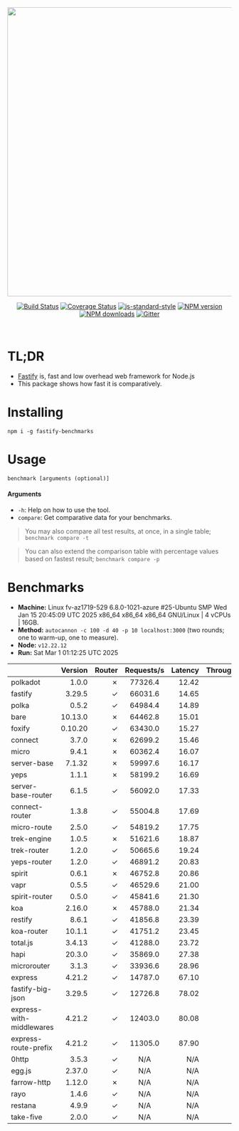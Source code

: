 <div align="center">
<img src="https://github.com/fastify/graphics/raw/master/full-logo.png" width="650" height="auto"/>
</div>

<div align="center">

[![Build Status](https://travis-ci.org/fastify/fastify.svg?branch=master)](https://travis-ci.org/fastify/fastify)
[![Coverage Status](https://coveralls.io/repos/github/fastify/fastify/badge.svg?branch=master)](https://coveralls.io/github/fastify/fastify?branch=master)
[![js-standard-style](https://img.shields.io/badge/code%20style-standard-brightgreen.svg?style=flat)](http://standardjs.com/)
[![NPM version](https://img.shields.io/npm/v/fastify.svg?style=flat)](https://www.npmjs.com/package/fastify)
[![NPM downloads](https://img.shields.io/npm/dm/fastify.svg?style=flat)](https://www.npmjs.com/package/fastify) [![Gitter](https://badges.gitter.im/gitterHQ/gitter.svg)](https://gitter.im/fastify)
</div>
<br />

# TL;DR

* [Fastify](https://github.com/fastify/fastify) is, fast and low overhead web framework for Node.js
* This package shows how fast it is comparatively.

# Installing

```
npm i -g fastify-benchmarks
```

# Usage

```
benchmark [arguments (optional)]
```

#### Arguments

* `-h`: Help on how to use the tool.
* `compare`: Get comparative data for your benchmarks.

> You may also compare all test results, at once, in a single table; `benchmark compare -t`

> You can also extend the comparison table with percentage values based on fastest result; `benchmark compare -p`
# Benchmarks
* __Machine:__ Linux fv-az1719-529 6.8.0-1021-azure #25-Ubuntu SMP Wed Jan 15 20:45:09 UTC 2025 x86_64 x86_64 x86_64 GNU/Linux | 4 vCPUs | 16GB.
* __Method:__ `autocannon -c 100 -d 40 -p 10 localhost:3000` (two rounds; one to warm-up, one to measure).
* __Node:__ `v12.22.12`
* __Run:__ Sat Mar  1 01:12:25 UTC 2025

|                          | Version | Router | Requests/s | Latency | Throughput/Mb |
| :--                      | --:     | --:    | :-:        | --:     | --:           |
| polkadot                 | 1.0.0   | ✗      | 77326.4    | 12.42   | 13.79         |
| fastify                  | 3.29.5  | ✓      | 66031.6    | 14.65   | 11.77         |
| polka                    | 0.5.2   | ✓      | 64984.4    | 14.89   | 11.59         |
| bare                     | 10.13.0 | ✗      | 64462.8    | 15.01   | 11.50         |
| foxify                   | 0.10.20 | ✓      | 63430.0    | 15.27   | 10.40         |
| connect                  | 3.7.0   | ✗      | 62699.2    | 15.46   | 11.18         |
| micro                    | 9.4.1   | ✗      | 60362.4    | 16.07   | 10.76         |
| server-base              | 7.1.32  | ✗      | 59997.6    | 16.17   | 10.70         |
| yeps                     | 1.1.1   | ✗      | 58199.2    | 16.69   | 10.38         |
| server-base-router       | 6.1.5   | ✓      | 56092.0    | 17.33   | 10.00         |
| connect-router           | 1.3.8   | ✓      | 55004.8    | 17.69   | 9.81          |
| micro-route              | 2.5.0   | ✓      | 54819.2    | 17.75   | 9.78          |
| trek-engine              | 1.0.5   | ✗      | 51621.6    | 18.87   | 8.47          |
| trek-router              | 1.2.0   | ✓      | 50665.6    | 19.24   | 8.31          |
| yeps-router              | 1.2.0   | ✓      | 46891.2    | 20.83   | 8.36          |
| spirit                   | 0.6.1   | ✗      | 46752.8    | 20.86   | 8.34          |
| vapr                     | 0.5.5   | ✓      | 46529.6    | 21.00   | 7.63          |
| spirit-router            | 0.5.0   | ✓      | 45841.6    | 21.30   | 8.18          |
| koa                      | 2.16.0  | ✗      | 45788.0    | 21.34   | 8.17          |
| restify                  | 8.6.1   | ✓      | 41856.8    | 23.39   | 7.54          |
| koa-router               | 10.1.1  | ✓      | 41751.2    | 23.45   | 7.45          |
| total.js                 | 3.4.13  | ✓      | 41288.0    | 23.72   | 12.64         |
| hapi                     | 20.3.0  | ✓      | 35869.0    | 27.38   | 6.40          |
| microrouter              | 3.1.3   | ✓      | 33936.6    | 28.96   | 6.05          |
| express                  | 4.21.2  | ✓      | 14787.0    | 67.10   | 2.64          |
| fastify-big-json         | 3.29.5  | ✓      | 12726.8    | 78.02   | 146.40        |
| express-with-middlewares | 4.21.2  | ✓      | 12403.0    | 80.08   | 4.75          |
| express-route-prefix     | 4.21.2  | ✓      | 11305.0    | 87.90   | 4.18          |
| 0http                    | 3.5.3   | ✓      | N/A        | N/A     | N/A           |
| egg.js                   | 2.37.0  | ✓      | N/A        | N/A     | N/A           |
| farrow-http              | 1.12.0  | ✗      | N/A        | N/A     | N/A           |
| rayo                     | 1.4.6   | ✓      | N/A        | N/A     | N/A           |
| restana                  | 4.9.9   | ✓      | N/A        | N/A     | N/A           |
| take-five                | 2.0.0   | ✓      | N/A        | N/A     | N/A           |
